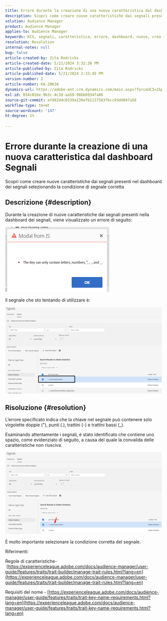 ```yaml
---
title: Errore durante la creazione di una nuova caratteristica dal dashboard Segnali
description: Scopri come creare nuove caratteristiche dai segnali presenti nel dashboard dei segnali selezionando la condizione di segnale corretta
solution: Audience Manager
product: Audience Manager
applies-to: Audience Manager
keywords: KCS, segnali, caratteristica, errore, dashboard, nuovo, crea, creazione, creazione
resolution: Resolution
internal-notes: null
bug: false
article-created-by: Zita Rodricks
article-created-date: 5/21/2024 3:32:38 PM
article-published-by: Zita Rodricks
article-published-date: 5/21/2024 3:33:45 PM
version-number: 2
article-number: KA-20638
dynamics-url: https://adobe-ent.crm.dynamics.com/main.aspx?forceUCI=1&pagetype=entityrecord&etn=knowledgearticle&id=b5094b56-8717-ef11-9f89-6045bd06eea5
exl-id: 054c01be-9b3c-4c3d-aa59-98bb8934fa86
source-git-commit: afd82ddc6539a130afb1137583fbcc93dd047a56
workflow-type: tm+mt
source-wordcount: '147'
ht-degree: 1%

---
```


# Errore durante la creazione di una nuova caratteristica dal dashboard Segnali


Scopri come creare nuove caratteristiche dai segnali presenti nel dashboard dei segnali selezionando la condizione di segnale corretta

## Descrizione {#description}


Durante la creazione di nuove caratteristiche dai segnali presenti nella dashboard dei segnali, viene visualizzato un errore di seguito:

![](assets/___b6094b56-8717-ef11-9f89-6045bd06eea5___.png)



Il segnale che sto tentando di utilizzare è:

![](assets/___b9094b56-8717-ef11-9f89-6045bd06eea5___.png)


## Risoluzione {#resolution}


L’errore specificato indica che la chiave nel segnale può contenere solo virgolette doppie (&quot;), punti (.), trattini (-) e trattini bassi (_).

Esaminando attentamente i segnali, è stato identificato che contiene uno spazio, come evidenziato di seguito, a causa del quale la convalida delle caratteristiche non riusciva.



![](assets/d04f0008-f63a-ed11-9db1-0022480868ff.png)

È molto importante selezionare la condizione corretta del segnale.

Riferimenti:

Regole di caratteristiche- [https://experienceleague.adobe.com/docs/audience-manager/user-guide/features/traits/trait-builder/manage-trait-rules.html?lang=en](https://experienceleague.adobe.com/docs/audience-manager/user-guide/features/traits/trait-builder/manage-trait-rules.html?lang=en)

Requisiti del nome - [https://experienceleague.adobe.com/docs/audience-manager/user-guide/features/traits/trait-key-name-requirements.html?lang=en](https://experienceleague.adobe.com/docs/audience-manager/user-guide/features/traits/trait-key-name-requirements.html?lang=en)
